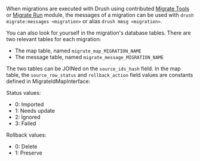 When migrations are executed with Drush using contributed [Migrate Tools](https://www.drupal.org/project/migrate%5Ftools) or [Migrate Run](https://www.drupal.org/project/migrate%5Frun) module, the messages of a migration can be used with `drush migrate:messages <migration>` or alias `drush mmsg <migration>`.

You can also look for yourself in the migration's database tables. There are two relevant tables for each migration:

* The map table, named `migrate_map_MIGRATION_NAME`
* The message table, named `migrate_message_MIGRATION_NAME`

The two tables can be JOINed on the `source_ids_hash` field. In the map table, the `source_row_status` and `rollback_action` field values are constants defined in MigrateIdMapInterface:

Status values:

* 0: Imported
* 1: Needs update
* 2: Ignored
* 3: Failed

Rollback values:

* 0: Delete
* 1: Preserve